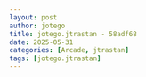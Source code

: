 ```yaml
---
layout: post
author: jotego
title: jotego.jtrastan - 58adf68
date: 2025-05-31
categories: [Arcade, jtrastan]
tags: [jotego.jtrastan]
---
```


